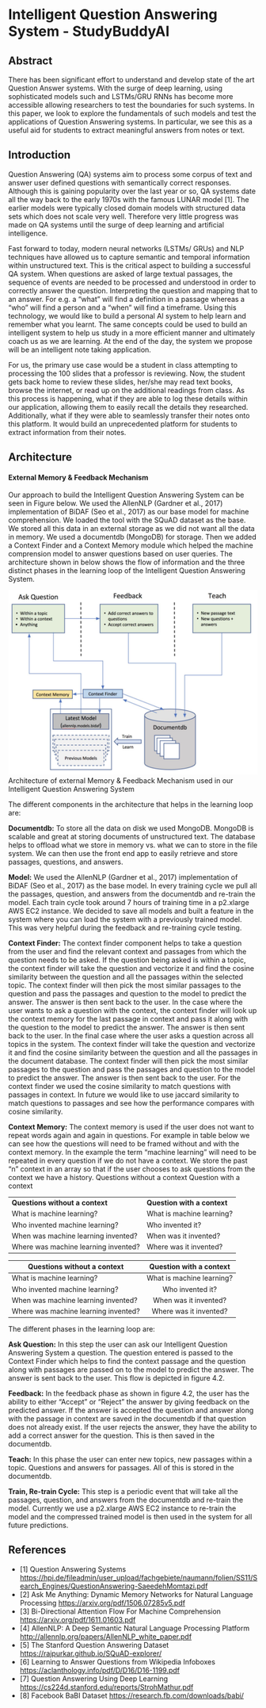 # Intelligent Question Answering System - StudyBuddyAI

## Abstract
There has been significant effort to understand and develop state of the art Question Answer systems. With the surge of deep learning, using sophisticated models such and LSTMs/GRU RNNs has become more accessible allowing researchers to test the boundaries for such systems. In this paper, we look to explore the fundamentals of such models and test the applications of Question Answering systems. In particular, we see this as a useful aid for students to extract meaningful answers from notes or text.

## Introduction
Question Answering (QA) systems aim to process some corpus of text and answer user defined questions with semantically correct responses. Although this is gaining popularity over the last year or so, QA systems date all the way back to the early 1970s with the famous LUNAR model [1]. The earlier models were typically closed domain models with structured data sets which does not scale very well. Therefore very little progress was made on QA systems until the surge of deep learning and artificial intelligence.

Fast forward to today, modern neural networks (LSTMs/ GRUs) and NLP techniques have allowed us to capture semantic and temporal information within unstructured text. This is the critical aspect to building a successful QA system. When questions are asked of large textual passages, the sequence of events are needed to be processed and understood in order to correctly answer the question. Interpreting the question and mapping that to an answer. For e.g. a “what” will find a definition in a passage whereas a “who” will find a person and a “when” will find a timeframe.
Using this technology, we would like to build a personal AI system to help learn and remember what you learnt. The same concepts could be used to build an intelligent system to help us study in a more efficient manner and ultimately coach us as we are learning. At the end of the day, the system we propose will be an intelligent note taking application.

For us, the primary use case would be a student in class attempting to processing the 100 slides that a professor is reviewing. Now, the student gets back home to review these slides, her/she may read text books, browse the internet, or read up on the additional readings from class. As this process is happening, what if they are able to log these details within our application, allowing them to easily recall the details they researched. Additionally, what if they were able to seamlessly transfer their notes onto this platform. It would build an unprecedented platform for students to extract information from their notes.

## Architecture

#### External Memory & Feedback Mechanism

Our approach to build the Intelligent Question Answering System can be seen in Figure below. We used the AllenNLP (Gardner et al., 2017) implementation of BiDAF (Seo et al., 2017) as our base model for machine comprehension. We loaded the tool with the SQuAD dataset as the base. We stored all this data in an external storage as we did not want all the data in memory. We used a documentdb (MongoDB) for storage. Then we added a Context Finder and a Context Memory module which helped the machine comprension model to answer questions based on user queries. The architecture shown in  below shows the flow of information and the three distinct phases in the learning loop of the Intelligent Question Answering System.

![Architecture](assets/architecture.png)
Architecture of external Memory & Feedback Mechanism used in our Intelligent Question Answering System

The different components in the architecture that helps in the learning loop are:

**Documentdb:** To store all the data on disk we used MongoDB. MongoDB is scalable and great at storing documents of unstructured text. The database helps to offload what we store in memory vs. what we can to store in the file system. We can then use the front end app to easily retrieve and store passages, questions, and answers.

**Model:** We used the AllenNLP (Gardner et al., 2017) implementation of BiDAF (Seo et al., 2017) as the base model. In every training cycle we pull all the passages, question, and answers from the documentdb and re-train the model. Each train cycle took around 7 hours of training time in a p2.xlarge AWS EC2 instance. We decided to save all models and built a feature in the system where you can load the system with a previously trained model. This was very helpful during the feedback and re-training cycle testing.

**Context Finder:** The context finder component helps to take a question from the user and find the relevant context and passages from which the question needs to be asked. If the question being asked is within a topic, the context finder will take the question and vectorize it and find the cosine similarity between the question and all the passages within the selected topic. The context finder will then pick the most similar passages to the question and pass the passages and question to the model to predict the answer. The answer is then sent back to the user. In the case where the user wants to ask a question with the context, the context finder will look up the context memory for the last passage in context and pass it along with the question to the model to predict the answer. The answer is then sent back to the user. In the final case where the user asks a question across all topics in the system. The context finder  will take the question and vectorize it and find the cosine similarity between the question and all the passages in the document database. The context finder will then pick the most similar passages to the question and pass the passages and question to the model to predict the answer. The answer is then sent back to the user.
For the context finder we used the cosine similarity to match questions with passages in context. In future we would like to use jaccard similarity to match questions to passages and see how the performance compares with  cosine similarity.

**Context Memory:** The context memory is used if the user does not want to repeat words again and again in questions. For example in table below we can see how the questions will need to be framed without and with the context memory. In the example the term “machine learning” will need to be repeated in every question if we do not have a context. We store the past “n” context in an array so that if the user chooses to ask questions from the context we have a history.
Questions without a context
Question with a context

<table>
<tr><td><b>Questions without a context</b></td><td><b>Question with a context</b></td></tr>
<tr><td>What is machine learning?</td><td>What is machine learning?</td></tr>
<tr><td>Who invented machine learning?</td><td>Who invented it?</td></tr>
<tr><td>When was machine learning invented?</td><td>When was it invented?</td></tr>
<tr><td>Where was machine learning invented?</td><td>Where was it invented?</td></tr>
</table>

| Questions without a context          | Question with a context           |
| ------------------------------------ |:---------------------------------:|
| What is machine learning?            | What is machine learning?         |
| Who invented machine learning?       | Who invented it?                  |
| When was machine learning invented?  | When was it invented?             |
| Where was machine learning invented? | Where was it invented?            |


The different phases in the learning loop are:

**Ask Question:** In this step the user can ask our Intelligent Question Answering System a question. The question entered is passed to the Context Finder which helps to find the context passage and the question along with passages are passed on to the model to predict the answer. The answer is sent back to the user. This flow is depicted in figure 4.2.

**Feedback:** In the feedback phase as shown in figure 4.2, the user has the ability to either “Accept” or “Reject” the answer by giving feedback on the predicted answer. If the answer is accepted the question and answer along with the passage in context are saved in the documentdb if that question does not already exist. If the user rejects the answer, they have the ability to add a correct answer for the question. This is then saved in the documentdb.

**Teach:** In this phase the user can enter new topics, new passages within a topic. Questions and answers for passages. All of this is stored in the documentdb. 

**Train, Re-train Cycle:** This step is a periodic event that will take all the passages, question, and answers from the documentdb and re-train the model. Currently we use a p2.xlarge AWS EC2 instance to re-train the model and the compressed trained model is then used in the system for all future predictions. 

## References
- [1] Question Answering Systems https://hpi.de/fileadmin/user_upload/fachgebiete/naumann/folien/SS11/Search_Engines/QuestionAnswering-SaeedehMomtazi.pdf
- [2] Ask Me Anything: Dynamic Memory Networks for Natural Language Processing https://arxiv.org/pdf/1506.07285v5.pdf
- [3] Bi-Directional Attention Flow For Machine Comprehension https://arxiv.org/pdf/1611.01603.pdf 
- [4] AllenNLP: A Deep Semantic Natural Language Processing Platform http://allennlp.org/papers/AllenNLP_white_paper.pdf 
- [5] The Stanford Question Answering Dataset
https://rajpurkar.github.io/SQuAD-explorer/ 
- [6] Learning to Answer Questions from Wikipedia Infoboxes
https://aclanthology.info/pdf/D/D16/D16-1199.pdf 
- [7] Question Answering Using Deep Learning
https://cs224d.stanford.edu/reports/StrohMathur.pdf 
- [8] Facebook BaBI Dataset
https://research.fb.com/downloads/babi/ 

